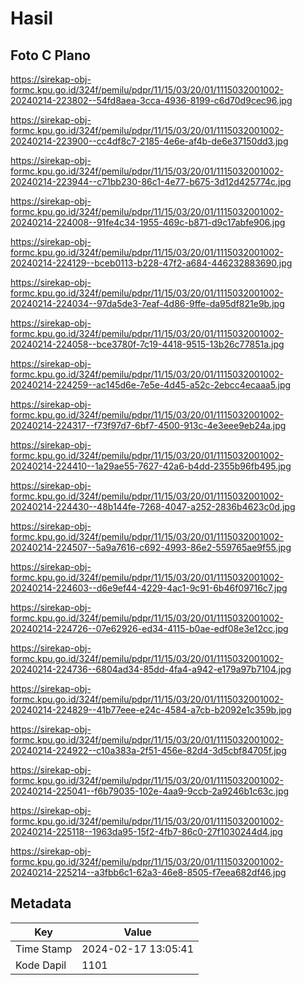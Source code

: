 # Hasil

## Foto C Plano

https://sirekap-obj-formc.kpu.go.id/324f/pemilu/pdpr/11/15/03/20/01/1115032001002-20240214-223802--54fd8aea-3cca-4936-8199-c6d70d9cec96.jpg

https://sirekap-obj-formc.kpu.go.id/324f/pemilu/pdpr/11/15/03/20/01/1115032001002-20240214-223900--cc4df8c7-2185-4e6e-af4b-de6e37150dd3.jpg

https://sirekap-obj-formc.kpu.go.id/324f/pemilu/pdpr/11/15/03/20/01/1115032001002-20240214-223944--c71bb230-86c1-4e77-b675-3d12d425774c.jpg

https://sirekap-obj-formc.kpu.go.id/324f/pemilu/pdpr/11/15/03/20/01/1115032001002-20240214-224008--91fe4c34-1955-469c-b871-d9c17abfe906.jpg

https://sirekap-obj-formc.kpu.go.id/324f/pemilu/pdpr/11/15/03/20/01/1115032001002-20240214-224129--bceb0113-b228-47f2-a684-446232883690.jpg

https://sirekap-obj-formc.kpu.go.id/324f/pemilu/pdpr/11/15/03/20/01/1115032001002-20240214-224034--97da5de3-7eaf-4d86-9ffe-da95df821e9b.jpg

https://sirekap-obj-formc.kpu.go.id/324f/pemilu/pdpr/11/15/03/20/01/1115032001002-20240214-224058--bce3780f-7c19-4418-9515-13b26c77851a.jpg

https://sirekap-obj-formc.kpu.go.id/324f/pemilu/pdpr/11/15/03/20/01/1115032001002-20240214-224259--ac145d6e-7e5e-4d45-a52c-2ebcc4ecaaa5.jpg

https://sirekap-obj-formc.kpu.go.id/324f/pemilu/pdpr/11/15/03/20/01/1115032001002-20240214-224317--f73f97d7-6bf7-4500-913c-4e3eee9eb24a.jpg

https://sirekap-obj-formc.kpu.go.id/324f/pemilu/pdpr/11/15/03/20/01/1115032001002-20240214-224410--1a29ae55-7627-42a6-b4dd-2355b96fb495.jpg

https://sirekap-obj-formc.kpu.go.id/324f/pemilu/pdpr/11/15/03/20/01/1115032001002-20240214-224430--48b144fe-7268-4047-a252-2836b4623c0d.jpg

https://sirekap-obj-formc.kpu.go.id/324f/pemilu/pdpr/11/15/03/20/01/1115032001002-20240214-224507--5a9a7616-c692-4993-86e2-559765ae9f55.jpg

https://sirekap-obj-formc.kpu.go.id/324f/pemilu/pdpr/11/15/03/20/01/1115032001002-20240214-224603--d6e9ef44-4229-4ac1-9c91-6b46f09716c7.jpg

https://sirekap-obj-formc.kpu.go.id/324f/pemilu/pdpr/11/15/03/20/01/1115032001002-20240214-224726--07e62926-ed34-4115-b0ae-edf08e3e12cc.jpg

https://sirekap-obj-formc.kpu.go.id/324f/pemilu/pdpr/11/15/03/20/01/1115032001002-20240214-224736--6804ad34-85dd-4fa4-a942-e179a97b7104.jpg

https://sirekap-obj-formc.kpu.go.id/324f/pemilu/pdpr/11/15/03/20/01/1115032001002-20240214-224829--41b77eee-e24c-4584-a7cb-b2092e1c359b.jpg

https://sirekap-obj-formc.kpu.go.id/324f/pemilu/pdpr/11/15/03/20/01/1115032001002-20240214-224922--c10a383a-2f51-456e-82d4-3d5cbf84705f.jpg

https://sirekap-obj-formc.kpu.go.id/324f/pemilu/pdpr/11/15/03/20/01/1115032001002-20240214-225041--f6b79035-102e-4aa9-9ccb-2a9246b1c63c.jpg

https://sirekap-obj-formc.kpu.go.id/324f/pemilu/pdpr/11/15/03/20/01/1115032001002-20240214-225118--1963da95-15f2-4fb7-86c0-27f1030244d4.jpg

https://sirekap-obj-formc.kpu.go.id/324f/pemilu/pdpr/11/15/03/20/01/1115032001002-20240214-225214--a3fbb6c1-62a3-46e8-8505-f7eea682df46.jpg


## Metadata

| Key        | Value               |
| ---------- | ------------------- |
| Time Stamp | 2024-02-17 13:05:41 |
| Kode Dapil | 1101                |



